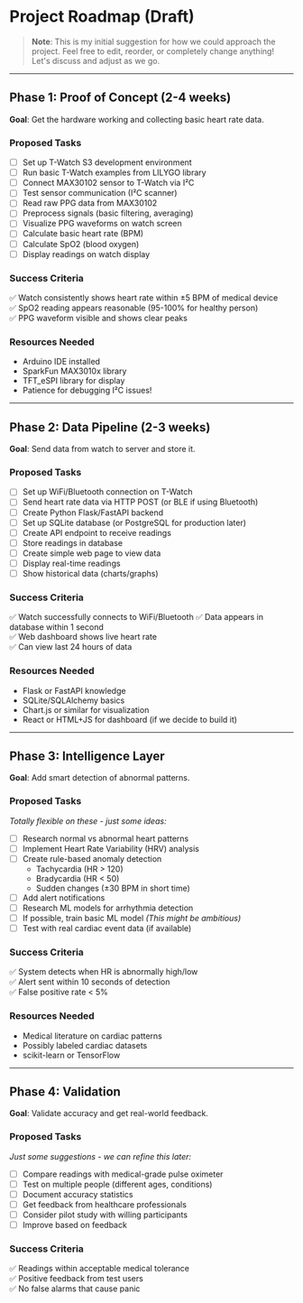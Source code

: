 # Project Roadmap (Draft)

> **Note**: This is my initial suggestion for how we could approach the project. Feel free to edit, reorder, or completely change anything! Let's discuss and adjust as we go.

---

## Phase 1: Proof of Concept (2-4 weeks)

**Goal**: Get the hardware working and collecting basic heart rate data.

### Proposed Tasks

- [ ] Set up T-Watch S3 development environment
- [ ] Run basic T-Watch examples from LILYGO library
- [ ] Connect MAX30102 sensor to T-Watch via I²C
- [ ] Test sensor communication (I²C scanner)
- [ ] Read raw PPG data from MAX30102
- [ ] Preprocess signals (basic filtering, averaging)
- [ ] Visualize PPG waveforms on watch screen
- [ ] Calculate basic heart rate (BPM)
- [ ] Calculate SpO2 (blood oxygen)
- [ ] Display readings on watch display

### Success Criteria
✅ Watch consistently shows heart rate within ±5 BPM of medical device  
✅ SpO2 reading appears reasonable (95-100% for healthy person)  
✅ PPG waveform visible and shows clear peaks

### Resources Needed
- Arduino IDE installed
- SparkFun MAX3010x library
- TFT_eSPI library for display
- Patience for debugging I²C issues!

---

## Phase 2: Data Pipeline (2-3 weeks)

**Goal**: Send data from watch to server and store it.

### Proposed Tasks

- [ ] Set up WiFi/Bluetooth connection on T-Watch
- [ ] Send heart rate data via HTTP POST (or BLE if using Bluetooth)
- [ ] Create Python Flask/FastAPI backend
- [ ] Set up SQLite database  (or PostgreSQL for production later)
- [ ] Create API endpoint to receive readings
- [ ] Store readings in database
- [ ] Create simple web page to view data
- [ ] Display real-time readings
- [ ] Show historical data (charts/graphs)

### Success Criteria
✅ Watch successfully connects to WiFi/Bluetooth
✅ Data appears in database within 1 second  
✅ Web dashboard shows live heart rate  
✅ Can view last 24 hours of data

### Resources Needed
- Flask or FastAPI knowledge
- SQLite/SQLAlchemy basics
- Chart.js or similar for visualization
- React or HTML+JS for dashboard (if we decide to build it)

---

## Phase 3: Intelligence Layer

**Goal**: Add smart detection of abnormal patterns.

### Proposed Tasks
*Totally flexible on these - just some ideas:*

- [ ] Research normal vs abnormal heart patterns
- [ ] Implement Heart Rate Variability (HRV) analysis
- [ ] Create rule-based anomaly detection
  - Tachycardia (HR > 120)
  - Bradycardia (HR < 50)
  - Sudden changes (±30 BPM in short time)
- [ ] Add alert notifications
- [ ] Research ML models for arrhythmia detection
- [ ] If possible, train basic ML model *(This might be ambitious)*
- [ ] Test with real cardiac event data (if available)

### Success Criteria
✅ System detects when HR is abnormally high/low  
✅ Alert sent within 10 seconds of detection  
✅ False positive rate < 5%

### Resources Needed
- Medical literature on cardiac patterns
- Possibly labeled cardiac datasets
- scikit-learn or TensorFlow

---

## Phase 4: Validation

**Goal**: Validate accuracy and get real-world feedback.

### Proposed Tasks
*Just some suggestions - we can refine this later:*

- [ ] Compare readings with medical-grade pulse oximeter
- [ ] Test on multiple people (different ages, conditions)
- [ ] Document accuracy statistics
- [ ] Get feedback from healthcare professionals
- [ ] Consider pilot study with willing participants
- [ ] Improve based on feedback

### Success Criteria
✅ Readings within acceptable medical tolerance  
✅ Positive feedback from test users  
✅ No false alarms that cause panic